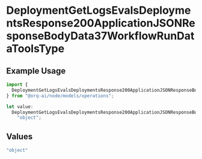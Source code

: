 # DeploymentGetLogsEvalsDeploymentsResponse200ApplicationJSONResponseBodyData37WorkflowRunDataToolsType

## Example Usage

```typescript
import {
  DeploymentGetLogsEvalsDeploymentsResponse200ApplicationJSONResponseBodyData37WorkflowRunDataToolsType,
} from "@orq-ai/node/models/operations";

let value:
  DeploymentGetLogsEvalsDeploymentsResponse200ApplicationJSONResponseBodyData37WorkflowRunDataToolsType =
    "object";
```

## Values

```typescript
"object"
```
